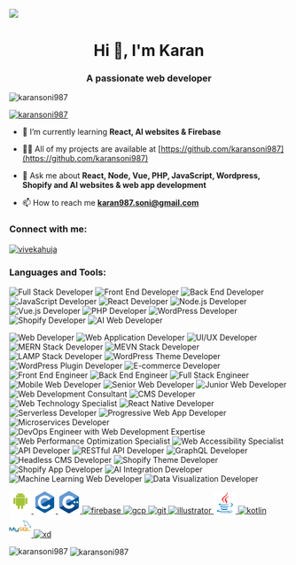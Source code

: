 

<!--
**karansoni987/karansoni987** is a ✨ _special_ ✨ repository because its `README.md` (this file) appears on your GitHub profile.
created by Mahesh Sehajpal
Here are some ideas to get you started:

- 🔭 I’m currently working on ...
- 🌱 I’m currently learning ...
- 👯 I’m looking to collaborate on ...
- 🤔 I’m looking for help with ...
- 💬 Ask me about ...
- 📫 How to reach me: ...
- 😄 Pronouns: ...
- ⚡ Fun fact: ...
-->
![](https://webcoder.co.in/wp-content/uploads/2021/04/website.gif)
<h1 align="center">Hi 👋, I'm Karan</h1>

<h3 align="center">A passionate web developer</h3>

<p align="left"> <img src="https://komarev.com/ghpvc/?username=karansoni987&label=Profile%20views&color=0e75b6&style=flat" alt="karansoni987" /> </p>

<p align="left"> <a href="https://github.com/ryo-ma/github-profile-trophy"><img src="https://github-profile-trophy.vercel.app/?username=karansoni987" alt="karansoni987" /></a> </p>

- 🌱 I’m currently learning **React, AI websites & Firebase**

- 👨‍💻 All of my projects are available at [https://github.com/karansoni987](https://github.com/karansoni987)

- 💬 Ask me about **React, Node, Vue, PHP, JavaScript, Wordpress, Shopify and AI websites & web app development**

- 📫 How to reach me **karan987.soni@gmail.com**

<h3 align="left">Connect with me:</h3>

<p align="left">

<a href="https://www.upwork.com/freelancers/~0127bcb0bb4c9212a7" target="blank"><img align="center" src="https://encrypted-tbn0.gstatic.com/images?q=tbn:ANd9GcTRxx4Q1Ez4mYSgyeficw6D3XTJ-q_VBi60WauCd7_fNFx_WGXnRG-pOeo2AViX49yYEcc&usqp=CAU" alt="vivekahuja" height="30" width="40" /></a>


</p>

<h3 align="left">Languages and Tools:</h3>

![Full Stack Developer](https://img.shields.io/badge/Full%20Stack%20Developer-4CAF50?style=for-the-badge)
![Front End Developer](https://img.shields.io/badge/Front%20End%20Developer-2196F3?style=for-the-badge)
![Back End Developer](https://img.shields.io/badge/Back%20End%20Developer-FF9800?style=for-the-badge)
![JavaScript Developer](https://img.shields.io/badge/JavaScript%20Developer-F7DF1E?style=for-the-badge&logo=javascript&logoColor=black)
![React Developer](https://img.shields.io/badge/React%20Developer-61DAFB?style=for-the-badge&logo=react&logoColor=black)
![Node.js Developer](https://img.shields.io/badge/Node.js%20Developer-339933?style=for-the-badge&logo=node.js&logoColor=white)
![Vue.js Developer](https://img.shields.io/badge/Vue.js%20Developer-4FC08D?style=for-the-badge&logo=vue.js&logoColor=white)
![PHP Developer](https://img.shields.io/badge/PHP%20Developer-777BB4?style=for-the-badge&logo=php&logoColor=white)
![WordPress Developer](https://img.shields.io/badge/WordPress%20Developer-21759B?style=for-the-badge&logo=wordpress&logoColor=white)
![Shopify Developer](https://img.shields.io/badge/Shopify%20Developer-7AB55C?style=for-the-badge&logo=shopify&logoColor=white)
![AI Web Developer](https://img.shields.io/badge/AI%20Web%20Developer-FF4088?style=for-the-badge&logo=ai&logoColor=white)

![Web Developer](https://img.shields.io/badge/Web%20Developer-4CAF50?style=for-the-badge)
![Web Application Developer](https://img.shields.io/badge/Web%20Application%20Developer-2196F3?style=for-the-badge)
![UI/UX Developer](https://img.shields.io/badge/UI/UX%20Developer-FF9800?style=for-the-badge)
![MERN Stack Developer](https://img.shields.io/badge/MERN%20Stack%20Developer-4CAF50?style=for-the-badge)
![MEVN Stack Developer](https://img.shields.io/badge/MEVN%20Stack%20Developer-4FC08D?style=for-the-badge)
![LAMP Stack Developer](https://img.shields.io/badge/LAMP%20Stack%20Developer-777BB4?style=for-the-badge)
![WordPress Theme Developer](https://img.shields.io/badge/WordPress%20Theme%20Developer-21759B?style=for-the-badge)
![WordPress Plugin Developer](https://img.shields.io/badge/WordPress%20Plugin%20Developer-21759B?style=for-the-badge)
![E-commerce Developer](https://img.shields.io/badge/E--commerce%20Developer-7AB55C?style=for-the-badge)
![Front End Engineer](https://img.shields.io/badge/Front%20End%20Engineer-2196F3?style=for-the-badge)
![Back End Engineer](https://img.shields.io/badge/Back%20End%20Engineer-FF9800?style=for-the-badge)
![Full Stack Engineer](https://img.shields.io/badge/Full%20Stack%20Engineer-4CAF50?style=for-the-badge)
![Mobile Web Developer](https://img.shields.io/badge/Mobile%20Web%20Developer-4CAF50?style=for-the-badge)
![Senior Web Developer](https://img.shields.io/badge/Senior%20Web%20Developer-4CAF50?style=for-the-badge)
![Junior Web Developer](https://img.shields.io/badge/Junior%20Web%20Developer-4CAF50?style=for-the-badge)
![Web Development Consultant](https://img.shields.io/badge/Web%20Development%20Consultant-4CAF50?style=for-the-badge)
![CMS Developer](https://img.shields.io/badge/CMS%20Developer-21759B?style=for-the-badge)
![Web Technology Specialist](https://img.shields.io/badge/Web%20Technology%20Specialist-4CAF50?style=for-the-badge)
![React Native Developer](https://img.shields.io/badge/React%20Native%20Developer-61DAFB?style=for-the-badge&logo=react&logoColor=black)
![Serverless Developer](https://img.shields.io/badge/Serverless%20Developer-FF9800?style=for-the-badge)
![Progressive Web App Developer](https://img.shields.io/badge/Progressive%20Web%20App%20Developer-4CAF50?style=for-the-badge)
![Microservices Developer](https://img.shields.io/badge/Microservices%20Developer-4CAF50?style=for-the-badge)
![DevOps Engineer with Web Development Expertise](https://img.shields.io/badge/DevOps%20Engineer%20with%20Web%20Development%20Expertise-4CAF50?style=for-the-badge)
![Web Performance Optimization Specialist](https://img.shields.io/badge/Web%20Performance%20Optimization%20Specialist-4CAF50?style=for-the-badge)
![Web Accessibility Specialist](https://img.shields.io/badge/Web%20Accessibility%20Specialist-4CAF50?style=for-the-badge)
![API Developer](https://img.shields.io/badge/API%20Developer-4CAF50?style=for-the-badge)
![RESTful API Developer](https://img.shields.io/badge/RESTful%20API%20Developer-4CAF50?style=for-the-badge)
![GraphQL Developer](https://img.shields.io/badge/GraphQL%20Developer-E10098?style=for-the-badge&logo=graphql&logoColor=white)
![Headless CMS Developer](https://img.shields.io/badge/Headless%20CMS%20Developer-4CAF50?style=for-the-badge)
![Shopify Theme Developer](https://img.shields.io/badge/Shopify%20Theme%20Developer-7AB55C?style=for-the-badge)
![Shopify App Developer](https://img.shields.io/badge/Shopify%20App%20Developer-7AB55C?style=for-the-badge)
![AI Integration Developer](https://img.shields.io/badge/AI%20Integration%20Developer-FF4088?style=for-the-badge)
![Machine Learning Web Developer](https://img.shields.io/badge/Machine%20Learning%20Web%20Developer-FF4088?style=for-the-badge)
![Data Visualization Developer](https://img.shields.io/badge/Data%20Visualization%20Developer-FF9800?style=for-the-badge)


<p align="left"> <a href="https://developer.android.com" target="_blank" rel="noreferrer"> <img src="https://raw.githubusercontent.com/devicons/devicon/master/icons/android/android-original-wordmark.svg" alt="android" width="40" height="40"/> </a> <a href="https://www.cprogramming.com/" target="_blank" rel="noreferrer"> <img src="https://raw.githubusercontent.com/devicons/devicon/master/icons/c/c-original.svg" alt="c" width="40" height="40"/> </a> <a href="https://www.w3schools.com/cpp/" target="_blank" rel="noreferrer"> <img src="https://raw.githubusercontent.com/devicons/devicon/master/icons/cplusplus/cplusplus-original.svg" alt="cplusplus" width="40" height="40"/> </a> <a href="https://firebase.google.com/" target="_blank" rel="noreferrer"> <img src="https://www.vectorlogo.zone/logos/firebase/firebase-icon.svg" alt="firebase" width="40" height="40"/> </a> <a href="https://cloud.google.com" target="_blank" rel="noreferrer"> <img src="https://www.vectorlogo.zone/logos/google_cloud/google_cloud-icon.svg" alt="gcp" width="40" height="40"/> </a> <a href="https://git-scm.com/" target="_blank" rel="noreferrer"> <img src="https://www.vectorlogo.zone/logos/git-scm/git-scm-icon.svg" alt="git" width="40" height="40"/> </a> <a href="https://www.adobe.com/in/products/illustrator.html" target="_blank" rel="noreferrer"> <img src="https://www.vectorlogo.zone/logos/adobe_illustrator/adobe_illustrator-icon.svg" alt="illustrator" width="40" height="40"/> </a> <a href="https://www.java.com" target="_blank" rel="noreferrer"> <img src="https://raw.githubusercontent.com/devicons/devicon/master/icons/java/java-original.svg" alt="java" width="40" height="40"/> </a> <a href="https://kotlinlang.org" target="_blank" rel="noreferrer"> <img src="https://www.vectorlogo.zone/logos/kotlinlang/kotlinlang-icon.svg" alt="kotlin" width="40" height="40"/> </a> <a href="https://www.mysql.com/" target="_blank" rel="noreferrer"> <img src="https://raw.githubusercontent.com/devicons/devicon/master/icons/mysql/mysql-original-wordmark.svg" alt="mysql" width="40" height="40"/> </a> <a href="https://www.adobe.com/products/xd.html" target="_blank" rel="noreferrer"> <img src="https://cdn.worldvectorlogo.com/logos/adobe-xd.svg" alt="xd" width="40" height="40"/> </a> </p>

<p><img align="left" src="https://github-readme-stats.vercel.app/api/top-langs?username=karansoni987&show_icons=true&locale=en&layout=compact" alt="karansoni987" /></p>

<p>&nbsp;<img align="center" src="https://github-readme-stats.vercel.app/api?username=karansoni987&show_icons=true&locale=en" alt="karansoni987" /></p>
